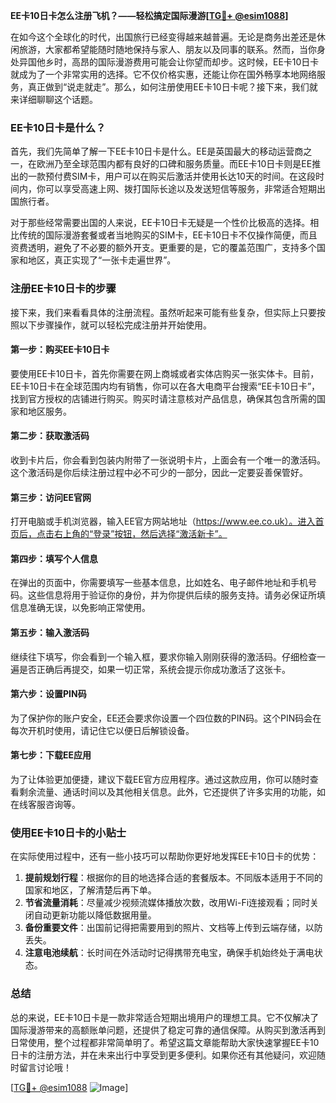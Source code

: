 **EE卡10日卡怎么注册飞机？——轻松搞定国际漫游[[TG💪+ @esim1088](https://t.me/s/esim1088)]**

在如今这个全球化的时代，出国旅行已经变得越来越普遍。无论是商务出差还是休闲旅游，大家都希望能随时随地保持与家人、朋友以及同事的联系。然而，当你身处异国他乡时，高昂的国际漫游费用可能会让你望而却步。这时候，EE卡10日卡就成为了一个非常实用的选择。它不仅价格实惠，还能让你在国外畅享本地网络服务，真正做到“说走就走”。那么，如何注册使用EE卡10日卡呢？接下来，我们就来详细聊聊这个话题。

### EE卡10日卡是什么？

首先，我们先简单了解一下EE卡10日卡是什么。EE是英国最大的移动运营商之一，在欧洲乃至全球范围内都有良好的口碑和服务质量。而EE卡10日卡则是EE推出的一款预付费SIM卡，用户可以在购买后激活并使用长达10天的时间。在这段时间内，你可以享受高速上网、拨打国际长途以及发送短信等服务，非常适合短期出国旅行者。

对于那些经常需要出国的人来说，EE卡10日卡无疑是一个性价比极高的选择。相比传统的国际漫游套餐或者当地购买的SIM卡，EE卡10日卡不仅操作简便，而且资费透明，避免了不必要的额外开支。更重要的是，它的覆盖范围广，支持多个国家和地区，真正实现了“一张卡走遍世界”。

### 注册EE卡10日卡的步骤

接下来，我们来看看具体的注册流程。虽然听起来可能有些复杂，但实际上只要按照以下步骤操作，就可以轻松完成注册并开始使用。

#### 第一步：购买EE卡10日卡
要使用EE卡10日卡，首先你需要在网上商城或者实体店购买一张实体卡。目前，EE卡10日卡在全球范围内均有销售，你可以在各大电商平台搜索“EE卡10日卡”，找到官方授权的店铺进行购买。购买时请注意核对产品信息，确保其包含所需的国家和地区服务。

#### 第二步：获取激活码
收到卡片后，你会看到包装内附带了一张说明卡片，上面会有一个唯一的激活码。这个激活码是你后续注册过程中必不可少的一部分，因此一定要妥善保管好。

#### 第三步：访问EE官网
打开电脑或手机浏览器，输入EE官方网站地址（https://www.ee.co.uk）。进入首页后，点击右上角的“登录”按钮，然后选择“激活新卡”。

#### 第四步：填写个人信息
在弹出的页面中，你需要填写一些基本信息，比如姓名、电子邮件地址和手机号码。这些信息将用于验证你的身份，并为你提供后续的服务支持。请务必保证所填信息准确无误，以免影响正常使用。

#### 第五步：输入激活码
继续往下填写，你会看到一个输入框，要求你输入刚刚获得的激活码。仔细检查一遍是否正确后再提交，如果一切正常，系统会提示你成功激活了这张卡。

#### 第六步：设置PIN码
为了保护你的账户安全，EE还会要求你设置一个四位数的PIN码。这个PIN码会在每次开机时使用，请记住它以便日后解锁设备。

#### 第七步：下载EE应用
为了让体验更加便捷，建议下载EE官方应用程序。通过这款应用，你可以随时查看剩余流量、通话时间以及其他相关信息。此外，它还提供了许多实用的功能，如在线客服咨询等。

### 使用EE卡10日卡的小贴士

在实际使用过程中，还有一些小技巧可以帮助你更好地发挥EE卡10日卡的优势：

1. **提前规划行程**：根据你的目的地选择合适的套餐版本。不同版本适用于不同的国家和地区，了解清楚后再下单。
2. **节省流量消耗**：尽量减少视频流媒体播放次数，改用Wi-Fi连接观看；同时关闭自动更新功能以降低数据用量。
3. **备份重要文件**：出国前记得把需要用到的照片、文档等上传到云端存储，以防丢失。
4. **注意电池续航**：长时间在外活动时记得携带充电宝，确保手机始终处于满电状态。

### 总结

总的来说，EE卡10日卡是一款非常适合短期出境用户的理想工具。它不仅解决了国际漫游带来的高额账单问题，还提供了稳定可靠的通信保障。从购买到激活再到日常使用，整个过程都非常简单明了。希望这篇文章能帮助大家快速掌握EE卡10日卡的注册方法，并在未来出行中享受到更多便利。如果你还有其他疑问，欢迎随时留言讨论哦！

[[TG💪+ @esim1088](https://t.me/s/esim1088) ![Image](https://i.postimg.cc/4NQfJmqS/Snipaste-2025-05-13-00-14-12.png)]